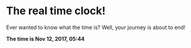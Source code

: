 # The real time clock!

Ever wanted to know what the time is? Well, your journey is about to end!

**The time is Nov 12, 2017, 05:44**
